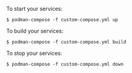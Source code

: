 To start your services:
```shell
$ podman-compose -f custom-compose.yml up
```


To build your services:
```shell
$ podman-compose -f custom-compose.yml build
```


To stop your services:
```shell
$ podman-compose -f custom-compose.yml down
```

